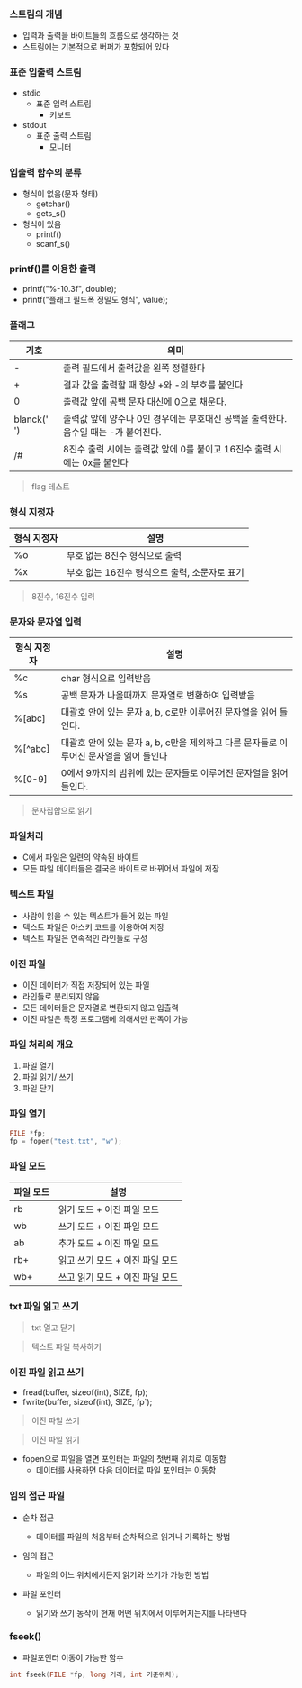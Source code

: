 ### 스트림의 개념
- 입력과 출력을 바이트들의 흐름으로 생각하는 것
- 스트림에는 기본적으로 버퍼가 포함되어 있다

### 표준 입출력 스트림

- stdio
	- 표준 입력 스트림
		- 키보드
- stdout
	- 표준 출력 스트림
		- 모니터
		
### 입출력 함수의 분류
- 형식이 없음(문자 형태)
	- getchar()
	- gets_s()
- 형식이 있음
	- printf()
	- scanf_s()
	
### printf()를 이용한 출력

- printf("%-10.3f", double);
- printf("플래그 필드폭 정밀도 형식", value);

### 플래그
|기호|의미|
|----|----|
| -| 출력 필드에서 출력값을 왼쪽 정렬한다|
| +| 결과 값을 출력할 때 항상 +와 -의 부호를 붙인다|
| 0| 출력값 앞에 공백 문자 대신에 0으로 채운다.|
| blanck(' ')| 출력값 앞에 양수나 0인 경우에는 부호대신 공백을 출력한다. 음수일 때는 -가 붙여진다.|
|/#| 8진수 출력 시에는 출력값 앞에 0를 붙이고 16진수 출력 시에는 0x를 붙인다|

> flag 테스트

### 형식 지정자

|형식 지정자| 설명|
|------|-----|
|%o|부호 없는 8진수 형식으로 출력|
|%x|부호 없는 16진수 형식으로 출력, 소문자로 표기| 

> 8진수, 16진수 입력

### 문자와 문자열 입력

|형식 지정자|설명|
|-----|-----|
|%c|char 형식으로 입력받음|
|%s|공백 문자가 나올때까지 문자열로 변환하여 입력받음|
|%[abc]|대괄호 안에 있는 문자 a, b, c로만 이루어진 문자열을 읽어 들인다.|
|%[^abc]|대괄호 안에 있는 문자 a, b, c만을 제외하고 다른 문자들로 이루어진 문자열을 읽어 들인다|
|%[0-9]| 0에서 9까지의 범위에 있는 문자들로 이루어진 문자열을 읽어 들인다.|

> 문자집합으로 읽기

### 파일처리

- C에서 파일은 일련의 약속된 바이트
- 모든 파일 데이터들은 결국은 바이트로 바뀌어서 파일에 저장

### 텍스트 파일
- 사람이 읽을 수 있는 텍스트가 들어 있는 파일
- 텍스트 파일은 아스키 코드를 이용하여 저장
- 텍스트 파일은 연속적인 라인들로 구성

### 이진 파일
- 이진 데이터가 직접 저장되어 있는 파일
- 라인들로 분리되지 않음
- 모든 데이터들은 문자열로 변환되지 않고 입출력
- 이진 파일은 특정 프로그램에 의해서만 판독이 가능

### 파일 처리의 개요

1. 파일 열기
2. 파일 읽기/ 쓰기
3. 파일 닫기

### 파일 열기
```cpp
FILE *fp;
fp = fopen("test.txt", "w");
```

### 파일 모드

|파일 모드|설명|
|-----|-----|
|rb|읽기 모드 + 이진 파일 모드|
|wb|쓰기 모드 + 이진 파일 모드|
|ab|추가 모드 + 이진 파일 모드|
|rb+|읽고 쓰기 모드 + 이진 파일 모드|
|wb+|쓰고 읽기 모드 + 이진 파일 모드|


### txt 파일 읽고 쓰기

> txt 열고 닫기

> 텍스트 파일 복사하기

### 이진 파일 읽고 쓰기

- fread(buffer, sizeof(int), SIZE, fp);
- fwrite(buffer, sizeof(int), SIZE, fp`);

> 이진 파일 쓰기

> 이진 파일 읽기

- fopen으로 파일을 열면 포인터는 파일의 첫번째 위치로 이동함
	- 데이터를 사용하면 다음 데이터로 파일 포인터는 이동함
	
### 임의 접근 파일

- 순차 접근
	- 데이터를 파일의 처음부터 순차적으로 읽거나 기록하는 방법
- 임의 접근
	- 파일의 어느 위치에서든지 읽기와 쓰기가 가능한 방법
	
- 파일 포인터
	- 읽기와 쓰기 동작이 현재 어떤 위치에서 이루어지는지를 나타낸다
	
### fseek()
- 파일포인터 이동이 가능한 함수
```cpp
int fseek(FILE *fp, long 거리, int 기준위치);
```